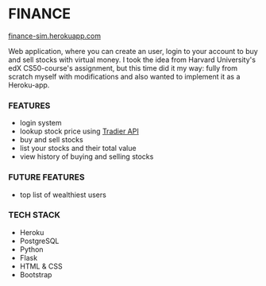 # FINANCE
[finance-sim.herokuapp.com](https://finance-sim.herokuapp.com/)

Web application, where you can create an user, login to your account to buy and sell stocks with virtual money. I took the idea from Harvard University's edX CS50-course's assignment, but this time did it my way: fully from scratch myself with modifications and also wanted to implement it as a Heroku-app.

### FEATURES
- login system
- lookup stock price using [Tradier API](https://developer.tradier.com/getting_started)
- buy and sell stocks
- list your stocks and their total value
- view history of buying and selling stocks

### FUTURE FEATURES
- top list of wealthiest users

### TECH STACK
- Heroku
- PostgreSQL
- Python
- Flask
- HTML & CSS
- Bootstrap
